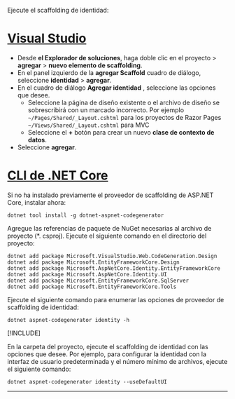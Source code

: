 Ejecute el scaffolding de identidad:

# <a name="visual-studiotabvisual-studio"></a>[Visual Studio](#tab/visual-studio)

* Desde **el Explorador de soluciones**, haga doble clic en el proyecto > **agregar** > **nuevo elemento de scaffolding**.
* En el panel izquierdo de la **agregar Scaffold** cuadro de diálogo, seleccione **identidad** > **agregar**.
* En el cuadro de diálogo **Agregar identidad** , seleccione las opciones que desee.
  * Seleccione la página de diseño existente o el archivo de diseño se sobrescribirá con un marcado incorrecto. Por ejemplo `~/Pages/Shared/_Layout.cshtml` para los proyectos de Razor Pages `~/Views/Shared/_Layout.cshtml` para MVC
  * Seleccione el **+** botón para crear un nuevo **clase de contexto de datos**.
* Seleccione **agregar**.

# <a name="net-core-clitabnetcore-cli"></a>[CLI de .NET Core](#tab/netcore-cli)

Si no ha instalado previamente el proveedor de scaffolding de ASP.NET Core, instalar ahora:

```dotnetcli
dotnet tool install -g dotnet-aspnet-codegenerator
```

Agregue las referencias de paquete de NuGet necesarias al archivo de proyecto (\*. csproj). Ejecute el siguiente comando en el directorio del proyecto:

```dotnetcli
dotnet add package Microsoft.VisualStudio.Web.CodeGeneration.Design
dotnet add package Microsoft.EntityFrameworkCore.Design
dotnet add package Microsoft.AspNetCore.Identity.EntityFrameworkCore
dotnet add package Microsoft.AspNetCore.Identity.UI
dotnet add package Microsoft.EntityFrameworkCore.SqlServer
dotnet add package Microsoft.EntityFrameworkCore.Tools
```

Ejecute el siguiente comando para enumerar las opciones de proveedor de scaffolding de identidad:

```dotnetcli
dotnet aspnet-codegenerator identity -h
```

[!INCLUDE[](~/includes/scaffoldTFM.md)]

En la carpeta del proyecto, ejecute el scaffolding de identidad con las opciones que desee. Por ejemplo, para configurar la identidad con la interfaz de usuario predeterminada y el número mínimo de archivos, ejecute el siguiente comando:

```dotnetcli
dotnet aspnet-codegenerator identity --useDefaultUI
```

---
